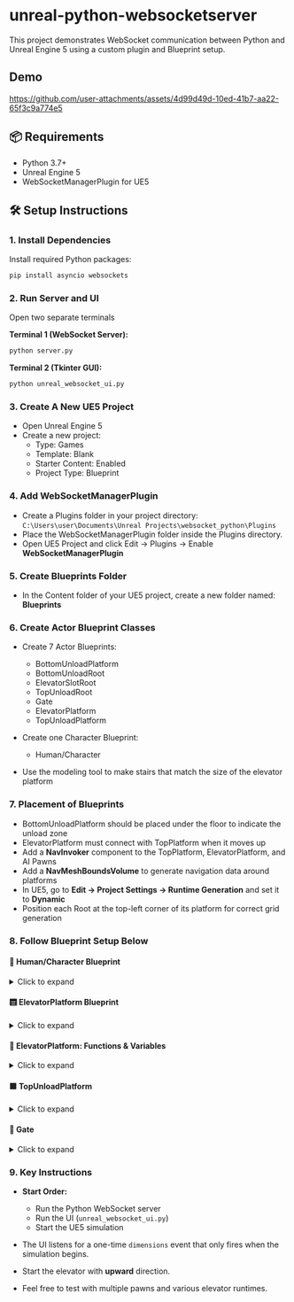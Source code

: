 # unreal-python-websocketserver

This project demonstrates WebSocket communication between Python and Unreal Engine 5 using a custom plugin and Blueprint setup.

## Demo
https://github.com/user-attachments/assets/4d99d49d-10ed-41b7-aa22-65f3c9a774e5

## 📦 Requirements

- Python 3.7+
- Unreal Engine 5
- WebSocketManagerPlugin for UE5

## 🛠️ Setup Instructions

### 1. Install Dependencies

Install required Python packages:

```bash
pip install asyncio websockets
```

### 2. Run Server and UI

Open two separate terminals

**Terminal 1 (WebSocket Server):**
```bash
python server.py
```

**Terminal 2 (Tkinter GUI):**
```bash
python unreal_websocket_ui.py
```

### 3. Create A New UE5 Project

- Open Unreal Engine 5
- Create a new project:
  - Type: Games
  - Template: Blank
  - Starter Content: Enabled
  - Project Type: Blueprint

### 4. Add WebSocketManagerPlugin

- Create a Plugins folder in your project directory:  
  `C:\Users\user\Documents\Unreal Projects\websocket_python\Plugins`
- Place the WebSocketManagerPlugin folder inside the Plugins directory.
- Open UE5 Project and click Edit → Plugins → Enable **WebSocketManagerPlugin**

### 5. Create Blueprints Folder

- In the Content folder of your UE5 project, create a new folder named: **Blueprints**

### 6. Create Actor Blueprint Classes

- Create 7 Actor Blueprints:
  - BottomUnloadPlatform
  - BottomUnloadRoot
  - ElevatorSlotRoot
  - TopUnloadRoot
  - Gate
  - ElevatorPlatform
  - TopUnloadPlatform

- Create one Character Blueprint:
  - Human/Character

- Use the modeling tool to make stairs that match the size of the elevator platform

### 7. Placement of Blueprints

- BottomUnloadPlatform should be placed under the floor to indicate the unload zone
- ElevatorPlatform must connect with TopPlatform when it moves up
- Add a **NavInvoker** component to the TopPlatform, ElevatorPlatform, and AI Pawns
- Add a **NavMeshBoundsVolume** to generate navigation data around platforms
- In UE5, go to **Edit → Project Settings → Runtime Generation** and set it to **Dynamic**
- Position each Root at the top-left corner of its platform for correct grid generation

### 8. Follow Blueprint Setup Below

#### 🧍 Human/Character Blueprint

<details>
<summary>Click to expand</summary>

<img width="2448" height="739" alt="Human 1" src="https://github.com/user-attachments/assets/a4eb8c66-ca77-419a-a4d9-9c6fada019fd" />
<img width="2308" height="1086" alt="Human 2" src="https://github.com/user-attachments/assets/a3e88bfe-b401-44e7-9acc-124d2fd150a1" />
<img width="2510" height="861" alt="Human 3" src="https://github.com/user-attachments/assets/a483e44a-3989-43a1-abf9-fb83b51d46a7" />
<img width="2417" height="1059" alt="Human 4" src="https://github.com/user-attachments/assets/df0d9c75-823c-4ef5-b720-ef45de8de383" />

</details>

#### 🛗 ElevatorPlatform Blueprint

<details>
<summary>Click to expand</summary>

<img width="2226" height="776" alt="Elevator 1" src="https://github.com/user-attachments/assets/e4a6ef0a-c62a-4cd1-8961-e090b8bbbac6" />
<img width="2364" height="1149" alt="Elevator 2" src="https://github.com/user-attachments/assets/a89ea7cb-6c33-4cc7-9a50-b943fa34ce1a" />
<img width="2413" height="1002" alt="Elevator 3" src="https://github.com/user-attachments/assets/bac03785-655f-4851-b17a-3f795745e68e" />
<img width="1949" height="590" alt="Elevator 4" src="https://github.com/user-attachments/assets/511cbdaa-56c5-469a-9985-dfcaf345eff5" />
<img width="1809" height="1019" alt="Elevator 5" src="https://github.com/user-attachments/assets/77e069ab-e135-42b9-a904-f821f95d6bf5" />
<img width="1846" height="905" alt="Elevator 6" src="https://github.com/user-attachments/assets/ad41ea2b-b69b-43ae-9823-d9859e7fb16e" />
<img width="1824" height="711" alt="Elevator 7" src="https://github.com/user-attachments/assets/9455f735-6e64-40d9-98c8-843fc8a3ffd5" />
<img width="2327" height="904" alt="Elevator 8" src="https://github.com/user-attachments/assets/6f5cf12a-c7d9-4e09-a0ee-fc52993c5c26" />
<img width="2372" height="816" alt="Elevator 9" src="https://github.com/user-attachments/assets/cce67c76-2234-4114-85f6-09a9dfa57056" />

</details>

#### 🔧 ElevatorPlatform: Functions & Variables

<details>
<summary>Click to expand</summary>

<img width="513" height="856" alt="Var 1" src="https://github.com/user-attachments/assets/2617f3b9-051c-4beb-ba87-93d2fe7ff711" />
<img width="1681" height="714" alt="Var 2" src="https://github.com/user-attachments/assets/d76b216c-0908-42e3-ad78-2bd59c2e2d19" />
<img width="769" height="658" alt="Var 3" src="https://github.com/user-attachments/assets/75b9a371-409e-44fc-9205-11b719e0d19e" />
<img width="1441" height="584" alt="Var 4" src="https://github.com/user-attachments/assets/b4e64c9c-9200-4fc5-b2f7-ec27f885e2c5" />
<img width="2360" height="605" alt="Var 5" src="https://github.com/user-attachments/assets/cb8d1f2b-e7d0-48a2-ae02-a55fa44b9de6" />
<img width="1735" height="536" alt="Var 6" src="https://github.com/user-attachments/assets/a9b763b5-9e66-424a-8292-880e53fd7e1e" />
<img width="724" height="661" alt="Var 7" src="https://github.com/user-attachments/assets/b982e171-8afa-4e8e-a365-2c6f2bf06a2d" />
<img width="2454" height="784" alt="Var 8" src="https://github.com/user-attachments/assets/abe1ca54-5b84-4c6d-95f5-a63156313c0b" />

</details>

#### 🟪 TopUnloadPlatform

<details>
<summary>Click to expand</summary>

<img width="1409" height="571" alt="TopUnload" src="https://github.com/user-attachments/assets/8f4227c2-375c-45d7-b1f9-72e12b763646" />

</details>

#### 🚪 Gate

<details>
<summary>Click to expand</summary>

<img width="1216" height="483" alt="Gate" src="https://github.com/user-attachments/assets/4d175d27-c9ef-46f9-9c26-91a5579915cc" />

> 💡 **Timeline Setup:** Click on the Timeline to edit it and add a Float Track. Add one keyframe at `0,0` and one at `1,1`. Then right-click on both and set interpolation to **Auto**.

</details>

### 9. Key Instructions

- **Start Order:**
  * Run the Python WebSocket server
  * Run the UI (`unreal_websocket_ui.py`)
  * Start the UE5 simulation

- The UI listens for a one-time `dimensions` event that only fires when the simulation begins.

- Start the elevator with **upward** direction.

- Feel free to test with multiple pawns and various elevator runtimes.
